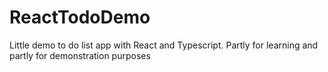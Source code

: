 # ReactTodoDemo
Little demo to do list app with React and Typescript. Partly for learning and partly for demonstration purposes

